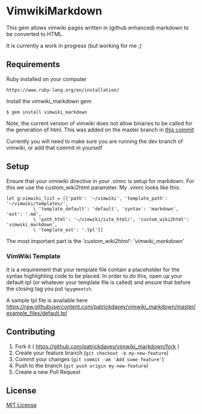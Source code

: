 # VimwikiMarkdown

This gem allows vimwiki pages written in (github enhanced) markdown
to be converted to HTML.

It is currently a work in progress (but working for me ;)

## Requirements

Ruby installed on your computer

    https://www.ruby-lang.org/en/installation/

Install the vimwiki_markdown gem

    $ gem install vimwiki_markdown

Note, the current version of vimwiki does not allow binaries to be called
for the generation of html.  This was added on the master branch in [this commit](https://github.com/vimwiki/vimwiki/commit/c1a5bb51adc8cacaa70e2804106817b68295f932)

Currently you will need to make sure you are running the dev branch of vimwiki, or add that commit in yourself

## Setup

Ensure that your vimiwiki directive in your .vimrc is setup for markdown.  For
this we use the custom_wiki2html parameter.  My .vimrc looks like this:

    let g:vimwiki_list = [{'path': '~/vimwiki', 'template_path': '~/vimwiki/templates/',
              \ 'template_default': 'default', 'syntax': 'markdown', 'ext': '.md',
              \ 'path_html': '~/vimwiki/site_html/', 'custom_wiki2html': 'vimwiki_markdown',
              \ 'template_ext': '.tpl'}]

The most important part is the *'custom_wiki2html': 'vimwiki_markdown'*

### VimWiki Template

It is a requirement that your template file contain a placeholder
for the syntax highlighting code to be placed.  In order to do this,
open up your default.tpl (or whatever your template file is called)
and ensure that before the closing </head> tag you put
`%pygments%`

A sample tpl file is available here https://raw.githubusercontent.com/patrickdavey/vimwiki_markdown/master/example_files/default.tpl


## Contributing

1. Fork it ( https://github.com/patrickdavey/vimwiki_markdown/fork )
2. Create your feature branch (`git checkout -b my-new-feature`)
3. Commit your changes (`git commit -am 'Add some feature'`)
4. Push to the branch (`git push origin my-new-feature`)
5. Create a new Pull Request


## License

[MIT License](http://opensource.org/licenses/mit-license.php)
